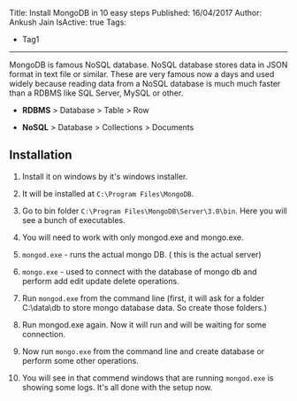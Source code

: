 Title: Install MongoDB in 10 easy steps
Published: 16/04/2017
Author: Ankush Jain
IsActive: true
Tags:
  - Tag1
---
MongoDB is famous NoSQL database. NoSQL database stores data in JSON format in text file or similar. These are very famous now a days and used widely because reading data from a NoSQL database is much much faster than a RDBMS like SQL Server, MySQL or other.

*   **RDBMS**    >     Database > Table >  Row

*   **NoSQL**     >     Database > Collections >  Documents



## Installation

1.  Install it on windows by it's windows installer.

2.  It will be installed at `C:\Program Files\MongoDB`.

3.  Go to bin folder `C:\Program Files\MongoDB\Server\3.0\bin`. Here you
will see a bunch of executables.

4.  You will need to work with only mongod.exe and mongo.exe.

5.  `mongod.exe` - runs the actual mongo DB. ( this is the actual server)

6.  `mongo.exe` - used to connect with the database of mongo db and perform
add edit update delete operations.

7.  Run `mongod.exe` from the command line (first, it will ask for a folder
C:\data\db to store mongo database data. So create those folders.)

8.  Run mongod.exe again. Now it will run and will be waiting for some
connection.

9.  Now run `mongo.exe` from the command line and create database or perform
some other operations.

10.  You will see in that commend windows that are running `mongod.exe` is 
 showing some logs. It's all done with the setup now.

                